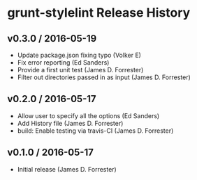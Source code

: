 # grunt-stylelint Release History

## v0.3.0 / 2016-05-19
* Update package.json fixing typo (Volker E)
* Fix error reporting (Ed Sanders)
* Provide a first unit test (James D. Forrester)
* Filter out directories passed in as input (James D. Forrester)

## v0.2.0 / 2016-05-17
* Allow user to specify all the options (Ed Sanders)
* Add History file (James D. Forrester)
* build: Enable testing via travis-CI (James D. Forrester)

## v0.1.0 / 2016-05-17
* Initial release (James D. Forrester)
